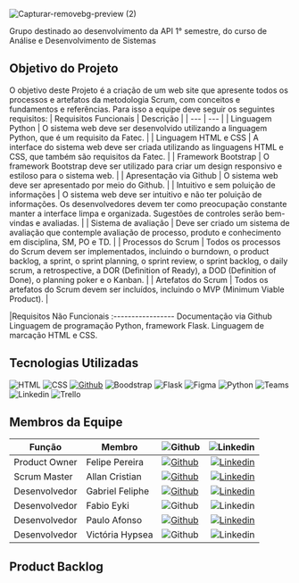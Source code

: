 ![Capturar-removebg-preview (2)](https://user-images.githubusercontent.com/126684518/229307501-9b2a0ddb-8fc7-492e-877c-ccb4cbb66eb6.png)


Grupo destinado ao desenvolvimento da API 1° semestre, do curso de Análise e Desenvolvimento de Sistemas

## Objetivo do Projeto
O objetivo deste Projeto é a criação de um web site que apresente todos os processos e artefatos da metodologia Scrum, com conceitos e fundamentos e referências.
Para isso a equipe deve seguir os seguintes requisitos:
| Requisitos Funcionais | Descrição |
| --- | --- |
| Linguagem Python | O sistema web deve ser desenvolvido utilizando a linguagem Python, que é um requisito da Fatec. |
| Linguagem HTML e CSS | A interface do sistema web deve ser criada utilizando as linguagens HTML e CSS, que também são requisitos da Fatec. |
| Framework Bootstrap | O framework Bootstrap deve ser utilizado para criar um design responsivo e estiloso para o sistema web. |
| Apresentação via Github | O sistema web deve ser apresentado por meio do Github. |
| Intuitivo e sem poluição de informações | O sistema web deve ser intuitivo e não ter poluição de informações. Os desenvolvedores devem ter como preocupação constante manter a interface limpa e organizada. Sugestões de controles serão bem-vindas e avaliadas. |
| Sistema de avaliação | Deve ser criado um sistema de avaliação que contemple avaliação de processo, produto e conhecimento em disciplina, SM, PO e TD. |
| Processos do Scrum | Todos os processos do Scrum devem ser implementados, incluindo o burndown, o product backlog, a sprint, o sprint planning, o sprint review, o sprint backlog, o daily scrum, a retrospective, a DOR (Definition of Ready), a DOD (Definition of Done), o planning poker e o Kanban. |
| Artefatos do Scrum | Todos os artefatos do Scrum devem ser incluídos, incluindo o MVP (Minimum Viable Product). |


|Requisitos Não Funcionais
:-----------------
Documentação via Github
Linguagem de programação Python, framework Flask.
Linguagem de marcação HTML e CSS.


## Tecnologias Utilizadas

![HTML](https://img.shields.io/badge/HTML5-E34F26?style=for-the-badge&logo=html5&logoColor=white)
![CSS](https://img.shields.io/badge/CSS-239120?&style=for-the-badge&logo=css3&logoColor=white)
[![Github](https://img.shields.io/badge/GitHub-100000?style=for-the-badge&logo=github&logoColor=white)](https://github.com/felipereira10/API-Code-6-Wave-/blob/main/README.md)
![Boodstrap](https://img.shields.io/badge/Bootstrap-563D7C?style=for-the-badge&logo=bootstrap&logoColor=white)
![Flask](https://img.shields.io/badge/Flask-000000?style=for-the-badge&logo=flask&logoColor=white)
![Figma](https://img.shields.io/badge/Figma-F24E1E?style=for-the-badge&logo=figma&logoColor=white) 
![Python](https://img.shields.io/badge/Python-14354C?style=for-the-badge&logo=python&logoColor=white)
![Teams](https://img.shields.io/badge/Microsoft_Teams-6264A7?style=for-the-badge&logo=microsoft-teams&logoColor=white)
![Linkedin](https://img.shields.io/badge/LinkedIn-0077B5?style=for-the-badge&logo=linkedin&logoColor=white)
![Trello](https://img.shields.io/badge/Trello-0052CC?style=for-the-badge&logo=trello&logoColor=white)

## Membros da Equipe
 
Função        | Membro         | ![Github](https://img.shields.io/badge/GitHub-100000?style=for-the-badge&logo=github&logoColor=white) | ![Linkedin](https://img.shields.io/badge/LinkedIn-0077B5?style=for-the-badge&logo=linkedin&logoColor=white)
--------------|----------------|----------|-------------:
Product Owner | Felipe Pereira |[![Github](https://img.shields.io/badge/GitHub-100000?style=for-the-badge&logo=github&logoColor=white)](https://github.com/felipereira10/-Code-6-Wave-) | [![Linkedin](https://img.shields.io/badge/LinkedIn-0077B5?style=for-the-badge&logo=linkedin&logoColor=white)](https://www.linkedin.com/in/felipe-pereira-638370172/)
Scrum Master  | Allan Cristian |[![Github](https://img.shields.io/badge/GitHub-100000?style=for-the-badge&logo=github&logoColor=white)](https://github.com/AllanCristian27) | [![Linkedin](https://img.shields.io/badge/LinkedIn-0077B5?style=for-the-badge&logo=linkedin&logoColor=white)](https://www.linkedin.com/in/allancristian95)|
Desenvolvedor | Gabriel Feliphe |[![Github](https://img.shields.io/badge/GitHub-100000?style=for-the-badge&logo=github&logoColor=white)]( https://github.com/FelipheGin)|  [![Linkedin](https://img.shields.io/badge/LinkedIn-0077B5?style=for-the-badge&logo=linkedin&logoColor=white)](https://www.linkedin.com/in/gabriel-santos-350249184/)
Desenvolvedor | Fabio Eyki |![Github](https://img.shields.io/badge/GitHub-100000?style=for-the-badge&logo=github&logoColor=white)| ![Linkedin](https://img.shields.io/badge/LinkedIn-0077B5?style=for-the-badge&logo=linkedin&logoColor=white)
Desenvolvedor |  Paulo Afonso |[![Github](https://img.shields.io/badge/GitHub-100000?style=for-the-badge&logo=github&logoColor=white)](https://github.com/PauloCruz34) | [![Linkedin](https://img.shields.io/badge/LinkedIn-0077B5?style=for-the-badge&logo=linkedin&logoColor=white)](https://www.linkedin.com/in/paulo-afonso-cruz-304256174/)
Desenvolvedor |  Victória Hypsea |![Github](https://img.shields.io/badge/GitHub-100000?style=for-the-badge&logo=github&logoColor=white) | ![Linkedin](https://img.shields.io/badge/LinkedIn-0077B5?style=for-the-badge&logo=linkedin&logoColor=white)



## Product Backlog

